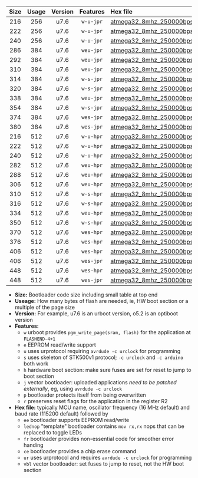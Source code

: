 |Size|Usage|Version|Features|Hex file|
|:-:|:-:|:-:|:-:|:--|
|216|256|u7.6|`w-u-jpr`|[atmega32_8mhz_250000bps_ur_vbl.hex](https://raw.githubusercontent.com/stefanrueger/urboot/main//atmega32_8mhz_250000bps_ur_vbl.hex)|
|222|256|u7.6|`w-u-jpr`|[atmega32_8mhz_250000bps_lednop_ur_vbl.hex](https://raw.githubusercontent.com/stefanrueger/urboot/main//atmega32_8mhz_250000bps_lednop_ur_vbl.hex)|
|240|256|u7.6|`w-u-jpr`|[atmega32_8mhz_250000bps_lednop_fr_ur_vbl.hex](https://raw.githubusercontent.com/stefanrueger/urboot/main//atmega32_8mhz_250000bps_lednop_fr_ur_vbl.hex)|
|286|384|u7.6|`weu-jpr`|[atmega32_8mhz_250000bps_ee_ur_vbl.hex](https://raw.githubusercontent.com/stefanrueger/urboot/main//atmega32_8mhz_250000bps_ee_ur_vbl.hex)|
|292|384|u7.6|`weu-jpr`|[atmega32_8mhz_250000bps_ee_lednop_ur_vbl.hex](https://raw.githubusercontent.com/stefanrueger/urboot/main//atmega32_8mhz_250000bps_ee_lednop_ur_vbl.hex)|
|310|384|u7.6|`weu-jpr`|[atmega32_8mhz_250000bps_ee_lednop_fr_ur_vbl.hex](https://raw.githubusercontent.com/stefanrueger/urboot/main//atmega32_8mhz_250000bps_ee_lednop_fr_ur_vbl.hex)|
|314|384|u7.6|`w-s-jpr`|[atmega32_8mhz_250000bps_vbl.hex](https://raw.githubusercontent.com/stefanrueger/urboot/main//atmega32_8mhz_250000bps_vbl.hex)|
|320|384|u7.6|`w-s-jpr`|[atmega32_8mhz_250000bps_lednop_vbl.hex](https://raw.githubusercontent.com/stefanrueger/urboot/main//atmega32_8mhz_250000bps_lednop_vbl.hex)|
|338|384|u7.6|`weu-jpr`|[atmega32_8mhz_250000bps_ee_lednop_fr_ce_ur_vbl.hex](https://raw.githubusercontent.com/stefanrueger/urboot/main//atmega32_8mhz_250000bps_ee_lednop_fr_ce_ur_vbl.hex)|
|354|384|u7.6|`w-s-jpr`|[atmega32_8mhz_250000bps_lednop_fr_vbl.hex](https://raw.githubusercontent.com/stefanrueger/urboot/main//atmega32_8mhz_250000bps_lednop_fr_vbl.hex)|
|374|384|u7.6|`wes-jpr`|[atmega32_8mhz_250000bps_ee_vbl.hex](https://raw.githubusercontent.com/stefanrueger/urboot/main//atmega32_8mhz_250000bps_ee_vbl.hex)|
|380|384|u7.6|`wes-jpr`|[atmega32_8mhz_250000bps_ee_lednop_vbl.hex](https://raw.githubusercontent.com/stefanrueger/urboot/main//atmega32_8mhz_250000bps_ee_lednop_vbl.hex)|
|216|512|u7.6|`w-u-hpr`|[atmega32_8mhz_250000bps_ur.hex](https://raw.githubusercontent.com/stefanrueger/urboot/main//atmega32_8mhz_250000bps_ur.hex)|
|222|512|u7.6|`w-u-hpr`|[atmega32_8mhz_250000bps_lednop_ur.hex](https://raw.githubusercontent.com/stefanrueger/urboot/main//atmega32_8mhz_250000bps_lednop_ur.hex)|
|240|512|u7.6|`w-u-hpr`|[atmega32_8mhz_250000bps_lednop_fr_ur.hex](https://raw.githubusercontent.com/stefanrueger/urboot/main//atmega32_8mhz_250000bps_lednop_fr_ur.hex)|
|282|512|u7.6|`weu-hpr`|[atmega32_8mhz_250000bps_ee_ur.hex](https://raw.githubusercontent.com/stefanrueger/urboot/main//atmega32_8mhz_250000bps_ee_ur.hex)|
|288|512|u7.6|`weu-hpr`|[atmega32_8mhz_250000bps_ee_lednop_ur.hex](https://raw.githubusercontent.com/stefanrueger/urboot/main//atmega32_8mhz_250000bps_ee_lednop_ur.hex)|
|306|512|u7.6|`weu-hpr`|[atmega32_8mhz_250000bps_ee_lednop_fr_ur.hex](https://raw.githubusercontent.com/stefanrueger/urboot/main//atmega32_8mhz_250000bps_ee_lednop_fr_ur.hex)|
|310|512|u7.6|`w-s-hpr`|[atmega32_8mhz_250000bps.hex](https://raw.githubusercontent.com/stefanrueger/urboot/main//atmega32_8mhz_250000bps.hex)|
|316|512|u7.6|`w-s-hpr`|[atmega32_8mhz_250000bps_lednop.hex](https://raw.githubusercontent.com/stefanrueger/urboot/main//atmega32_8mhz_250000bps_lednop.hex)|
|334|512|u7.6|`weu-hpr`|[atmega32_8mhz_250000bps_ee_lednop_fr_ce_ur.hex](https://raw.githubusercontent.com/stefanrueger/urboot/main//atmega32_8mhz_250000bps_ee_lednop_fr_ce_ur.hex)|
|350|512|u7.6|`w-s-hpr`|[atmega32_8mhz_250000bps_lednop_fr.hex](https://raw.githubusercontent.com/stefanrueger/urboot/main//atmega32_8mhz_250000bps_lednop_fr.hex)|
|370|512|u7.6|`wes-hpr`|[atmega32_8mhz_250000bps_ee.hex](https://raw.githubusercontent.com/stefanrueger/urboot/main//atmega32_8mhz_250000bps_ee.hex)|
|376|512|u7.6|`wes-hpr`|[atmega32_8mhz_250000bps_ee_lednop.hex](https://raw.githubusercontent.com/stefanrueger/urboot/main//atmega32_8mhz_250000bps_ee_lednop.hex)|
|406|512|u7.6|`wes-hpr`|[atmega32_8mhz_250000bps_ee_lednop_fr.hex](https://raw.githubusercontent.com/stefanrueger/urboot/main//atmega32_8mhz_250000bps_ee_lednop_fr.hex)|
|406|512|u7.6|`wes-jpr`|[atmega32_8mhz_250000bps_ee_lednop_fr_vbl.hex](https://raw.githubusercontent.com/stefanrueger/urboot/main//atmega32_8mhz_250000bps_ee_lednop_fr_vbl.hex)|
|448|512|u7.6|`wes-hpr`|[atmega32_8mhz_250000bps_ee_lednop_fr_ce.hex](https://raw.githubusercontent.com/stefanrueger/urboot/main//atmega32_8mhz_250000bps_ee_lednop_fr_ce.hex)|
|448|512|u7.6|`wes-jpr`|[atmega32_8mhz_250000bps_ee_lednop_fr_ce_vbl.hex](https://raw.githubusercontent.com/stefanrueger/urboot/main//atmega32_8mhz_250000bps_ee_lednop_fr_ce_vbl.hex)|

- **Size:** Bootloader code size including small table at top end
- **Useage:** How many bytes of flash are needed, ie, HW boot section or a multiple of the page size
- **Version:** For example, u7.6 is an urboot version, o5.2 is an optiboot version
- **Features:**
  + `w` urboot provides `pgm_write_page(sram, flash)` for the application at `FLASHEND-4+1`
  + `e` EEPROM read/write support
  + `u` uses urprotocol requiring `avrdude -c urclock` for programming
  + `s` uses skeleton of STK500v1 protocol; `-c urclock` and `-c arduino` both work
  + `h` hardware boot section: make sure fuses are set for reset to jump to boot section
  + `j` vector bootloader: uploaded applications *need to be patched externally*, eg, using `avrdude -c urclock`
  + `p` bootloader protects itself from being overwritten
  + `r` preserves reset flags for the application in the register R2
- **Hex file:** typically MCU name, oscillator frequency (16 MHz default) and baud rate (115200 default) followed by
  + `ee` bootloader supports EEPROM read/write
  + `lednop` "template" bootloader contains `mov rx,rx` nops that can be replaced to toggle LEDs
  + `fr` bootloader provides non-essential code for smoother error handing
  + `ce` bootloader provides a chip erase command
  + `ur` uses urprotocol and requires `avrdude -c urclock` for programming
  + `vbl` vector bootloader: set fuses to jump to reset, not the HW boot section
